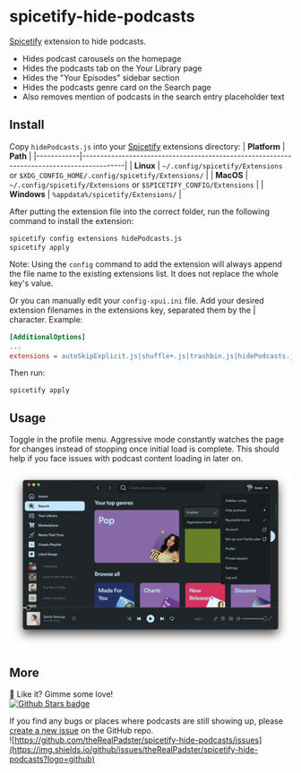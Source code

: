 # spicetify-hide-podcasts
[Spicetify](https://github.com/spicetify/spicetify-cli) extension to hide podcasts. 
* Hides podcast carousels on the homepage
* Hides the podcasts tab on the Your Library page
* Hides the "Your Episodes" sidebar section
* Hides the podcasts genre card on the Search page
* Also removes mention of podcasts in the search entry placeholder text
## Install
Copy `hidePodcasts.js` into your [Spicetify](https://github.com/spicetify/spicetify-cli) extensions directory:
| **Platform** | **Path**                                                                               |
|------------|------------------------------------------------------------------------------------------|
| **Linux**      | `~/.config/spicetify/Extensions` or `$XDG_CONFIG_HOME/.config/spicetify/Extensions/` |
| **MacOS**      | `~/.config/spicetify/Extensions` or `$SPICETIFY_CONFIG/Extensions`                   |
| **Windows**    | `%appdata%/spicetify/Extensions/`                                               |

After putting the extension file into the correct folder, run the following command to install the extension:
```
spicetify config extensions hidePodcasts.js
spicetify apply
```
Note: Using the `config` command to add the extension will always append the file name to the existing extensions list. It does not replace the whole key's value.

Or you can manually edit your `config-xpui.ini` file. Add your desired extension filenames in the extensions key, separated them by the | character.
Example:

```ini
[AdditionalOptions]
...
extensions = autoSkipExplicit.js|shuffle+.js|trashbin.js|hidePodcasts.js
```

Then run:

```
spicetify apply
```

## Usage
Toggle in the profile menu. Aggressive mode constantly watches the page for changes instead of stopping once initial load is complete. This should help if you face issues with podcast content loading in later on. 

[![Screenshot](screenshot.png)](https://raw.githubusercontent.com/theRealPadster/spicetify-hide-podcasts/main/screenshot.png)

## More
🌟 Like it? Gimme some love!    
[![Github Stars badge](https://img.shields.io/github/stars/theRealPadster/spicetify-hide-podcasts?logo=github&style=social)](https://github.com/theRealPadster/spicetify-hide-podcasts/)

If you find any bugs or places where podcasts are still showing up, please [create a new issue](https://github.com/theRealPadster/spicetify-hide-podcasts/issues/new/choose) on the GitHub repo.    
![https://github.com/theRealPadster/spicetify-hide-podcasts/issues](https://img.shields.io/github/issues/theRealPadster/spicetify-hide-podcasts?logo=github)
